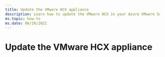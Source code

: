 ```yaml
---
title: Update the VMware HCX appliance
description: Learn how to update the VMware HCX in your Azure VMware Solution private cloud.
ms.topic: how-to
ms.date: 06/28/2021
---
```


# Update the VMware HCX appliance